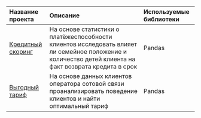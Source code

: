 | Название проекта | Описание | Используемые библиотеки|
| :-------------------- | :--------------------- |:---------------------------|
| [Кредитный скоринг](https://github.com/Svetlanka1989/Projects/tree/I/оценка) | На основе статистики о платёжеспособности клиентов исследовать влияет ли семейное положение и количество детей клиента на факт возврата кредита в срок|  Pandas |
| [Выгодный тариф](https://github.com/Svetlanka1989/Projects/tree/I/Оценить) | На основе данных клиентов оператора сотовой связи проанализировать поведение клиентов и найти оптимальный тариф| Pandas |
